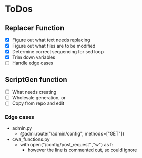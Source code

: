 # ToDos

## Replacer Function

- [x] Figure out what text needs replacing
- [x] Figure out what files are to be modified
- [x] Determine correct sequencing for sed loop
- [x] Trim down variables
- [ ] Handle edge cases

## ScriptGen function

- [ ] What needs creating
- [ ] Wholesale generation, or
- [ ] Copy from repo and edit

### Edge cases

- admin.py
    - @admi.route("/admin/config", methods=["GET"])
- cwa_functions.py
    - with open("/config/post_request" ,"w") as f:
        - however the line is commented out, so could ignore
